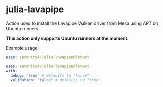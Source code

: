 # julia-lavapipe

Action used to install the Lavapipe Vulkan driver from Mesa using APT on Ubuntu runners.

**This action only supports Ubuntu runners at the moment.**

Example usage:

```yaml
uses: serenity4/julia-lavapipe@latest
```

```yaml
uses: serenity4/julia-lavapipe@latest
with:
  debug: "true" # defaults to "false"
  validation: "false" # defaults to "true"
```
